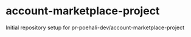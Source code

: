 # account-marketplace-project

Initial repository setup for pr-poehali-dev/account-marketplace-project